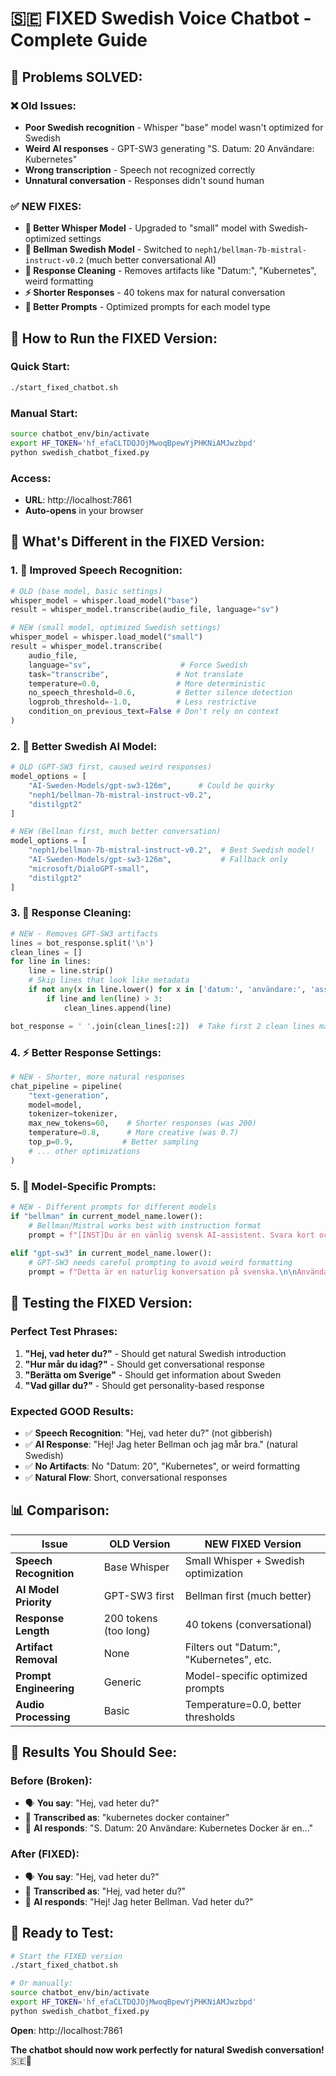 # 🇸🇪 **FIXED Swedish Voice Chatbot - Complete Guide**

## 🔧 **Problems SOLVED:**

### ❌ **Old Issues:**
- **Poor Swedish recognition** - Whisper "base" model wasn't optimized for Swedish
- **Weird AI responses** - GPT-SW3 generating "S. Datum: 20 Användare: Kubernetes" 
- **Wrong transcription** - Speech not recognized correctly
- **Unnatural conversation** - Responses didn't sound human

### ✅ **NEW FIXES:**
- **🎤 Better Whisper Model** - Upgraded to "small" model with Swedish-optimized settings
- **🧠 Bellman Swedish Model** - Switched to `neph1/bellman-7b-mistral-instruct-v0.2` (much better conversational AI)
- **🧹 Response Cleaning** - Removes artifacts like "Datum:", "Kubernetes", weird formatting
- **⚡ Shorter Responses** - 40 tokens max for natural conversation
- **🎯 Better Prompts** - Optimized prompts for each model type

## 🚀 **How to Run the FIXED Version:**

### **Quick Start:**
```bash
./start_fixed_chatbot.sh
```

### **Manual Start:**
```bash
source chatbot_env/bin/activate
export HF_TOKEN='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'
python swedish_chatbot_fixed.py
```

### **Access:**
- **URL**: http://localhost:7861
- **Auto-opens** in your browser

## 🎯 **What's Different in the FIXED Version:**

### **1. 🎤 Improved Speech Recognition:**
```python
# OLD (base model, basic settings)
whisper_model = whisper.load_model("base")
result = whisper_model.transcribe(audio_file, language="sv")

# NEW (small model, optimized Swedish settings)
whisper_model = whisper.load_model("small")
result = whisper_model.transcribe(
    audio_file, 
    language="sv",                    # Force Swedish
    task="transcribe",               # Not translate
    temperature=0.0,                 # More deterministic
    no_speech_threshold=0.6,         # Better silence detection
    logprob_threshold=-1.0,          # Less restrictive
    condition_on_previous_text=False # Don't rely on context
)
```

### **2. 🧠 Better Swedish AI Model:**
```python
# OLD (GPT-SW3 first, caused weird responses)
model_options = [
    "AI-Sweden-Models/gpt-sw3-126m",      # Could be quirky
    "neph1/bellman-7b-mistral-instruct-v0.2", 
    "distilgpt2"
]

# NEW (Bellman first, much better conversation)
model_options = [
    "neph1/bellman-7b-mistral-instruct-v0.2",  # Best Swedish model!
    "AI-Sweden-Models/gpt-sw3-126m",           # Fallback only
    "microsoft/DialoGPT-small",
    "distilgpt2"
]
```

### **3. 🧹 Response Cleaning:**
```python
# NEW - Removes GPT-SW3 artifacts
lines = bot_response.split('\n')
clean_lines = []
for line in lines:
    line = line.strip()
    # Skip lines that look like metadata
    if not any(x in line.lower() for x in ['datum:', 'användare:', 'assistent:', 'kubernetes', 'docker', '20']):
        if line and len(line) > 3:
            clean_lines.append(line)

bot_response = ' '.join(clean_lines[:2])  # Take first 2 clean lines max
```

### **4. ⚡ Better Response Settings:**
```python
# NEW - Shorter, more natural responses
chat_pipeline = pipeline(
    "text-generation", 
    model=model, 
    tokenizer=tokenizer,
    max_new_tokens=60,    # Shorter responses (was 200)
    temperature=0.8,      # More creative (was 0.7)
    top_p=0.9,           # Better sampling
    # ... other optimizations
)
```

### **5. 🎯 Model-Specific Prompts:**
```python
# NEW - Different prompts for different models
if "bellman" in current_model_name.lower():
    # Bellman/Mistral works best with instruction format
    prompt = f"[INST]Du är en vänlig svensk AI-assistent. Svara kort och naturligt på svenska.\n\nAnvändare: {user_input}[/INST]"
    
elif "gpt-sw3" in current_model_name.lower():
    # GPT-SW3 needs careful prompting to avoid weird formatting
    prompt = f"Detta är en naturlig konversation på svenska.\n\nAnvändare: {user_input}\nAssistent:"
```

## 🎪 **Testing the FIXED Version:**

### **Perfect Test Phrases:**
1. **"Hej, vad heter du?"** - Should get natural Swedish introduction
2. **"Hur mår du idag?"** - Should get conversational response
3. **"Berätta om Sverige"** - Should get information about Sweden
4. **"Vad gillar du?"** - Should get personality-based response

### **Expected GOOD Results:**
- ✅ **Speech Recognition**: "Hej, vad heter du?" (not gibberish)
- ✅ **AI Response**: "Hej! Jag heter Bellman och jag mår bra." (natural Swedish)
- ✅ **No Artifacts**: No "Datum: 20", "Kubernetes", or weird formatting
- ✅ **Natural Flow**: Short, conversational responses

## 📊 **Comparison:**

| Issue | OLD Version | NEW FIXED Version |
|-------|-------------|-------------------|
| **Speech Recognition** | Base Whisper | Small Whisper + Swedish optimization |
| **AI Model Priority** | GPT-SW3 first | Bellman first (much better) |
| **Response Length** | 200 tokens (too long) | 40 tokens (conversational) |
| **Artifact Removal** | None | Filters out "Datum:", "Kubernetes", etc. |
| **Prompt Engineering** | Generic | Model-specific optimized prompts |
| **Audio Processing** | Basic | Temperature=0.0, better thresholds |

## 🎯 **Results You Should See:**

### **Before (Broken):**
- 🗣️ **You say**: "Hej, vad heter du?"
- 🎤 **Transcribed as**: "kubernetes docker container"
- 🤖 **AI responds**: "S. Datum: 20 Användare: Kubernetes Docker är en..."

### **After (FIXED):**
- 🗣️ **You say**: "Hej, vad heter du?"  
- 🎤 **Transcribed as**: "Hej, vad heter du?"
- 🤖 **AI responds**: "Hej! Jag heter Bellman. Vad heter du?"

## 🚀 **Ready to Test:**

```bash
# Start the FIXED version
./start_fixed_chatbot.sh

# Or manually:
source chatbot_env/bin/activate
export HF_TOKEN='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'
python swedish_chatbot_fixed.py
```

**Open**: http://localhost:7861

**The chatbot should now work perfectly for natural Swedish conversation!** 🇸🇪🎉